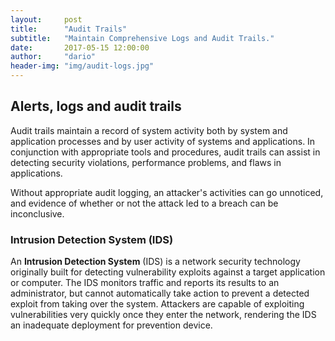 ```yaml
---
layout:     post
title:      "Audit Trails"
subtitle:   "Maintain Comprehensive Logs and Audit Trails."
date:       2017-05-15 12:00:00
author:     "dario"
header-img: "img/audit-logs.jpg"
---
```


## Alerts, logs and audit trails
Audit trails maintain a record of system activity both by system and application processes and by user activity of systems and applications. In conjunction with appropriate tools and procedures, audit trails can assist in detecting security violations, performance problems, and flaws in applications.

Without appropriate audit logging, an attacker's activities can go unnoticed, and evidence of whether or not the attack led to a breach can be inconclusive.

### Intrusion Detection System (IDS)
An **Intrusion Detection System** (IDS) is a network security technology originally built for detecting vulnerability exploits against a target application or computer. The IDS monitors traffic and reports its results to an administrator, but cannot automatically take action to prevent a detected exploit from taking over the system. Attackers are capable of exploiting vulnerabilities very quickly once they enter the network, rendering the IDS an inadequate deployment for prevention device.
